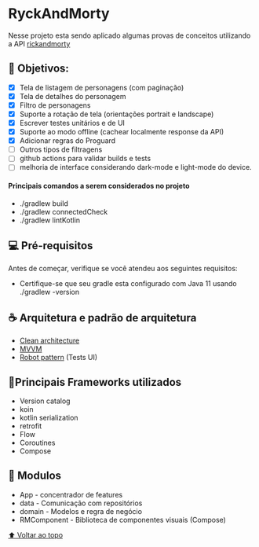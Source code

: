 # RyckAndMorty

Nesse projeto esta sendo aplicado algumas provas de conceitos utilizando a API [rickandmorty](https://rickandmortyapi.com/)

## 🥅 Objetivos:

- [x] Tela de listagem de personagens (com paginação)
- [x] Tela de detalhes do personagem
- [x] Filtro de personagens
- [x] Suporte a rotação de tela (orientações portrait e landscape)
- [x] Escrever testes unitários e de UI
- [x] Suporte ao modo offline (cachear localmente response da API)
- [x] Adicionar regras do Proguard
- [ ] Outros tipos de filtragens
- [ ] github actions para validar builds e tests
- [ ] melhoria de interface considerando dark-mode e light-mode do device.

#### Principais comandos a serem considerados no projeto 
- ./gradlew build
- ./gradlew connectedCheck
- ./gradlew lintKotlin

## 💻 Pré-requisitos

Antes de começar, verifique se você atendeu aos seguintes requisitos:
* Certifique-se que seu gradle esta configurado com Java 11 usando ./gradlew -version

## ☕ Arquitetura e padrão de arquitetura
* [Clean architecture](https://blog.cleancoder.com/uncle-bob/2012/08/13/the-clean-architecture.html)
* [MVVM](https://www.techtarget.com/whatis/definition/Model-View-ViewModel#:~:text=MVVM%20is%20also%20known%20as,Ken%20Cooper%20and%20John%20Gossman.)
* [Robot pattern](https://jakewharton.com/testing-robots/) (Tests UI)

## 🚀Principais Frameworks utilizados

* Version catalog
* koin
* kotlin serialization
* retrofit
* Flow
* Coroutines
* Compose

## 🏢 Modulos 

* App - concentrador de features
* data - Comunicação com repositórios
* domain - Modelos e regra de negócio
* RMComponent - Biblioteca de componentes visuais (Compose)

[⬆ Voltar ao topo](#RyckAndMorty)<br>
